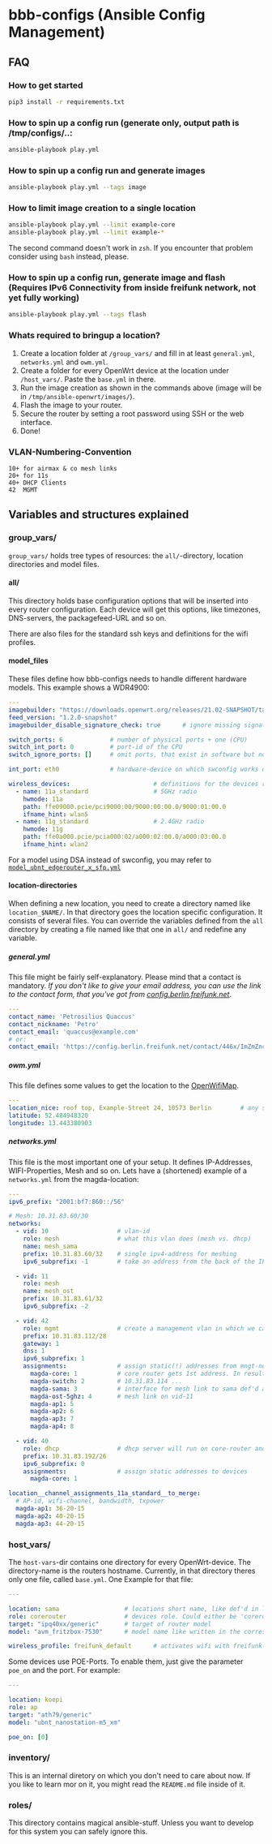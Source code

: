 # bbb-configs (Ansible Config Management)

## FAQ

### How to get started

```sh
pip3 install -r requirements.txt
```

### How to spin up a config run (generate only, output path is /tmp/configs/..:

```sh
ansible-playbook play.yml
```

### How to spin up a config run and generate images

```sh
ansible-playbook play.yml --tags image
```

### How to limit image creation to a single location

```sh
ansible-playbook play.yml --limit example-core
ansible-playbook play.yml --limit example-*
```

The second command doesn't work in `zsh`. If you encounter that problem consider using `bash` instead, please.

### How to spin up a config run, generate image and flash (Requires IPv6 Connectivity from inside freifunk network, not yet fully working)

```sh
ansible-playbook play.yml --tags flash
```

### Whats required to bringup a location?

1. Create a location folder at `/group_vars/` and fill in at least `general.yml`, `networks.yml` and `owm.yml`.
2. Create a folder for every OpenWrt device at the location under `/host_vars/`. Paste the `base.yml` in there.
3. Run the image creation as shown in the commands above (image will be in `/tmp/ansible-openwrt/images/`).
4. Flash the image to your router.
5. Secure the router by setting a root password using SSH or the web interface.
6. Done!

### VLAN-Numbering-Convention

```
10+ for airmax & co mesh links
20+ for 11s
40+ DHCP Clients
42  MGMT
```

## Variables and structures explained

### group_vars/

`group_vars/` holds tree types of resources: the `all/`-directory, location directories and model files.

#### all/

This directory holds base configuration options that will be inserted into every router configuration. Each device will get this options, like timezones, DNS-servers, the packagefeed-URL and so on.

There are also files for the standard ssh keys and definitions for the wifi profiles.

#### model_files

These files define how bbb-configs needs to handle different hardware models. This example shows a WDR4900:
```yml
---
imagebuilder: "https://downloads.openwrt.org/releases/21.02-SNAPSHOT/targets/mpc85xx/p1010/openwrt-imagebuilder-21.02-SNAPSHOT-mpc85xx-p1010.Linux-x86_64.tar.xz"
feed_version: "1.2.0-snapshot"
imagebuilder_disable_signature_check: true      # ignore missing signatures for packages (i.e. selfcompiled)

switch_ports: 6             # number of physical ports + one (CPU)
switch_int_port: 0          # port-id of the CPU
switch_ignore_ports: []     # omit ports, that exist in software but not in hardware (i.e. MikroTik SXTsq 5ac)

int_port: eth0              # hardware-device on which swconfig works on

wireless_devices:                       # definitions for the devices radios
  - name: 11a_standard                  # 5GHz radio
    hwmode: 11a
    path: ffe09000.pcie/pci9000:00/9000:00:00.0/9000:01:00.0
    ifname_hint: wlan5
  - name: 11g_standard                  # 2.4GHz radio
    hwmode: 11g
    path: ffe0a000.pcie/pcia000:02/a000:02:00.0/a000:03:00.0
    ifname_hint: wlan2
```

For a model using DSA instead of swconfig, you may refer to [`model_ubnt_edgerouter_x_sfp.yml`](https://github.com/Freifunk-Spalter/bbb-configs/blob/master/group_vars/model_ubnt_edgerouter_x_sfp.yml)

#### location-directories

When defining a new location, you need to create a directory named like `location_$NAME/`. In that directory goes the location specific configuration. It consists of several files. You can override the variables defined from the `all` directory by creating a file named like that one in `all/` and redefine any variable.

##### general.yml

This file might be fairly self-explanatory. Please mind that a contact is mandatory. _If you don't like to give your email address, you can use the link to the contact form, that you've got from [config.berlin.freifunk.net](https://config.berlin.freifunk.net)_.

```yml
---
contact_name: 'Petrosilius Quaccus'
contact_nickname: 'Petro'
contact_email: 'quaccus@example.com'
# or:
contact_email: 'https://config.berlin.freifunk.net/contact/446x/ImZmZnctZV0LTA0Ig.FFbQ8w._ZCA4hFY3zR8MdDVNrv3okqwPU'
```

##### owm.yml

This file defines some values to get the location to the [OpenWifiMap](https://openwifimap.net).

```yml
---
location_nice: roof top, Example-Street 24, 10573 Berlin        # any string that describes your location. Could be an address or something
latitude: 52.484948320
longitude: 13.443380903
```

##### networks.yml

This file is the most important one of your setup. It defines IP-Addresses, WIFI-Properties, Mesh and so on. Lets have a (shortened) example of a `networks.yml` from the magda-location:

```yml
---
ipv6_prefix: "2001:bf7:860::/56"

# Mesh: 10.31.83.60/30
networks:
  - vid: 10                   # vlan-id
    role: mesh                # what this vlan does (mesh vs. dhcp)
    name: mesh_sama
    prefix: 10.31.83.60/32    # single ipv4-address for meshing
    ipv6_subprefix: -1        # take an address from the back of the IPv6-block

  - vid: 11
    role: mesh
    name: mesh_ost
    prefix: 10.31.83.61/32
    ipv6_subprefix: -2

  - vid: 42
    role: mgmt                # create a management vlan in which we can reach every device on this site for maintenance
    prefix: 10.31.83.112/28
    gateway: 1
    dns: 1
    ipv6_subprefix: 1
    assignments:              # assign static(!) addresses from mngt-network to individual devices/interfaces.
      magda-core: 1           # core router gets 1st address. In result it will be reachable at 10.31.83.113
      magda-switch: 2         # 10.31.83.114 ...
      magda-sama: 3           # interface for mesh link to sama def'd at vid-10 (see above) gets 3rd address (for mngt only)
      magda-ost-5ghz: 4       # mesh link on vid-11
      magda-ap1: 5
      magda-ap2: 6
      magda-ap3: 7
      magda-ap4: 8

  - vid: 40
    role: dhcp                # dhcp server will run on core-router and serve it's network on vid 40
    prefix: 10.31.83.192/26
    ipv6_subprefix: 0
    assignments:              # assign static addresses to devices
      magda-core: 1

location__channel_assignments_11a_standard__to_merge:
  # AP-id, wifi-channel, bandwidth, txpower
  magda-ap1: 36-20-15
  magda-ap2: 40-20-15
  magda-ap3: 44-20-15
```

### host_vars/

The `host-vars`-dir contains one directory for every OpenWrt-device. The directory-name is the routers hostname. Currently, in that directory theres only one file, called `base.yml`. One Example for that file:

```yml
---

location: sama                  # locations short name, like def'd in location-directories
role: corerouter                # devices role. Could either be 'corerouter', 'ap' or 'uplink_gateway'
target: "ipq40xx/generic"       # target of router model
model: "avm_fritzbox-7530"      # model name like written in the corresponding file name in group_vars/

wireless_profile: freifunk_default      # activates wifi with freifunk-default-settings on this device by overriding default wireless profile for corerouters, which is the profile disable
```

Some devices use POE-Ports. To enable them, just give the parameter `poe_on` and the port. For example:

```yml
---

location: koepi
role: ap
target: "ath79/generic"
model: "ubnt_nanostation-m5_xm"

poe_on: [0]
```

### inventory/

This is an internal diretory on which you don't need to care about now. If you like to learn mor on it, you might read the `README.md` file inside of it.

### roles/

This directory contains magical ansible-stuff. Unless you want to develop for this system you can safely ignore this.
